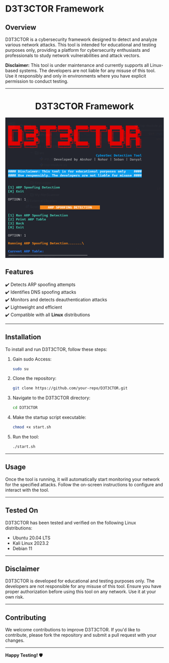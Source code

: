 # D3T3CTOR Framework

## Overview
D3T3CTOR is a cybersecurity framework designed to detect and analyze various network attacks. This tool is intended for educational and testing purposes only, providing a platform for cybersecurity enthusiasts and professionals to study network vulnerabilities and attack vectors.

**Disclaimer:** This tool is under maintenance and currently supports all Linux-based systems. The developers are not liable for any misuse of this tool. Use it responsibly and only in environments where you have explicit permission to conduct testing.

---
<h1 align="center">D3T3CTOR Framework</h1>
<p align="center">
    <img src="banner.png" alt="Image"/>
</p>



## Features  
✔️ Detects ARP spoofing attempts  
✔️ Identifies DNS spoofing attacks  
✔️ Monitors and detects deauthentication attacks  
✔️ Lightweight and efficient  
✔️ Compatible with all **Linux** distributions  

---

## Installation

To install and run D3T3CTOR, follow these steps:

1. Gain sudo Access:
   ```bash
   sudo su
   ```

2. Clone the repository:
   ```bash
   git clone https://github.com/your-repo/D3T3CTOR.git
   ```

3. Navigate to the D3T3CTOR directory:
   ```bash
   cd D3T3CTOR
   ```

4. Make the startup script executable:
   ```bash
   chmod +x start.sh
   ```

5. Run the tool:
   ```bash
   ./start.sh
   ```

---

## Usage
Once the tool is running, it will automatically start monitoring your network for the specified attacks. Follow the on-screen instructions to configure and interact with the tool.

---

## Tested On
D3T3CTOR has been tested and verified on the following Linux distributions:
- Ubuntu 20.04 LTS
- Kali Linux 2023.2
- Debian 11

---

## Disclaimer
D3T3CTOR is developed for educational and testing purposes only. The developers are not responsible for any misuse of this tool. Ensure you have proper authorization before using this tool on any network. Use it at your own risk.

---

## Contributing
We welcome contributions to improve D3T3CTOR. If you'd like to contribute, please fork the repository and submit a pull request with your changes.

---

**Happy Testing!** 🛡️
